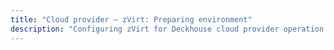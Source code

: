 ```yaml
---
title: "Cloud provider — zVirt: Preparing environment"
description: "Configuring zVirt for Deckhouse cloud provider operation."
---
```


<!-- AUTHOR! Don't forget to update getting started if necessary -->

